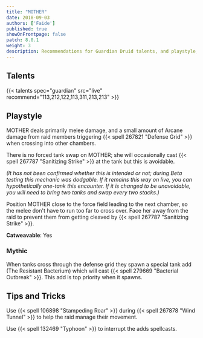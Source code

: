 ```yaml
---
title: "MOTHER"
date: 2018-09-03
authors: ['Faide']
published: true
showOnFrontpage: false
patch: 8.0.1
weight: 3
description: Recommendations for Guardian Druid talents, and playstyle, and tips and tricks for MOTHER in Uldir, on Normal/Heroic and Mythic difficulties.
---
```


## Talents

{{< talents spec="guardian" src="live" recommend="113,212,122,113,311,213,213" >}}

## Playstyle

MOTHER deals primarily melee damage, and a small amount of Arcane damage from raid members triggering {{< spell 267821 "Defense Grid" >}} when crossing into other chambers.

There is no forced tank swap on MOTHER; she will occasionally cast {{< spell 267787 "Sanitizing Strike" >}} at the tank but this is avoidable. 

*(It has not been confirmed whether this is intended or not; during Beta testing this mechanic was dodgable. If it remains this way on live, you can hypothetically one-tank this encounter. If it is changed to be unavoidable, you will need to bring two tanks and swap every two stacks.)*

Position MOTHER close to the force field leading to the next chamber, so the melee don't have to run too far to cross over. Face her away from the raid to prevent them from getting cleaved by {{< spell 267787 "Sanitizing Strike" >}}. 

**Catweavable**: Yes

### Mythic

When tanks cross through the defense grid they spawn a special tank add (The Resistant Bacterium) which  will cast {{< spell 279669 "Bacterial Outbreak" >}}. This add is top priority when it spawns.

## Tips and Tricks

Use {{< spell 106898 "Stampeding Roar" >}} during {{< spell 267878 "Wind Tunnel" >}} to help the raid manage their movement.

Use {{< spell 132469 "Typhoon" >}} to interrupt the adds spellcasts.
